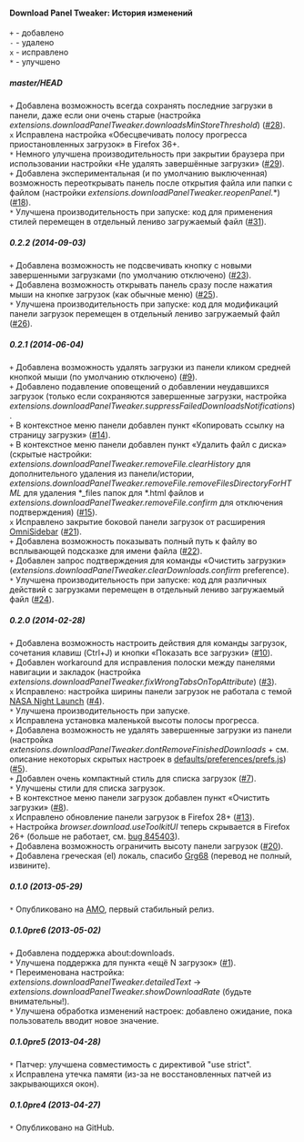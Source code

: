 ﻿#### Download Panel Tweaker: История изменений

`+` - добавлено<br>
`-` - удалено<br>
`x` - исправлено<br>
`*` - улучшено<br>

##### master/HEAD
`+` Добавлена возможность всегда сохранять последние загрузки в панели, даже если они очень старые (настройка <em>extensions.downloadPanelTweaker.downloadsMinStoreThreshold</em>) (<a href="https://github.com/Infocatcher/Download_Panel_Tweaker/issues/28">#28</a>).<br>
`x` Исправлена настройка «Обесцвечивать полосу прогресса приостановленных загрузок» в Firefox 36+.<br>
`*` Немного улучшена производительность при закрытии браузера при использовании настройки «Не удалять завершённые загрузки» (<a href="https://github.com/Infocatcher/Download_Panel_Tweaker/issues/29">#29</a>).<br>
`+` Добавлена экспериментальная (и по умолчанию выключенная) возможность переоткрывать панель после открытия файла или папки с файлом (настройки <em>extensions.downloadPanelTweaker.reopenPanel.</em>\*) (<a href="https://github.com/Infocatcher/Download_Panel_Tweaker/issues/18">#18</a>).<br>
`*` Улучшена производительность при запуске: код для применения стилей перемещен в отдельный лениво загружаемый файл (<a href="https://github.com/Infocatcher/Download_Panel_Tweaker/issues/31">#31</a>).<br>

##### 0.2.2 (2014-09-03)
`+` Добавлена возможность не подсвечивать кнопку с новыми завершенными загрузками (по умолчанию отключено) (<a href="https://github.com/Infocatcher/Download_Panel_Tweaker/issues/23">#23</a>).<br>
`+` Добавлена возможность открывать панель сразу после нажатия мыши на кнопке загрузок (как обычные меню) (<a href="https://github.com/Infocatcher/Download_Panel_Tweaker/issues/25">#25</a>).<br>
`*` Улучшена производительность при запуске: код для модификаций панели загрузок перемещен в отдельный лениво загружаемый файл (<a href="https://github.com/Infocatcher/Download_Panel_Tweaker/issues/26">#26</a>).<br>

##### 0.2.1 (2014-06-04)
`+` Добавлена возможность удалять загрузки из панели кликом средней кнопкой мыши (по умолчанию отключено) (<a href="https://github.com/Infocatcher/Download_Panel_Tweaker/issues/9">#9</a>).<br>
`+` Добавлено подавление оповещений о добавлении неудавшихся загрузок (только если сохраняются завершенные загрузки, настройка <em>extensions.downloadPanelTweaker.suppressFailedDownloadsNotifications</em>).<br>
`+` В контекстное меню панели добавлен пункт «Копировать ссылку на страницу загрузки» (<a href="https://github.com/Infocatcher/Download_Panel_Tweaker/issues/14">#14</a>).<br>
`+` В контекстное меню панели добавлен пункт «Удалить файл с диска» (скрытые настройки: <em>extensions.downloadPanelTweaker.removeFile.clearHistory</em> для дополнительного удаления из панели/истории, <em>extensions.downloadPanelTweaker.removeFile.removeFilesDirectoryForHTML</em> для удаления \*\_files папок для \*.html файлов и <em>extensions.downloadPanelTweaker.removeFile.confirm</em> для отключения подтверждения) (<a href="https://github.com/Infocatcher/Download_Panel_Tweaker/issues/15">#15</a>).<br>
`x` Исправлено закрытие боковой панели загрузок от расширения <a href="https://addons.mozilla.org/addon/omnisidebar/">OmniSidebar</a> (<a href="https://github.com/Infocatcher/Download_Panel_Tweaker/issues/21">#21</a>).<br>
`+` Добавлена возможность показывать полный путь к файлу во всплывающей подсказке для имени файла (<a href="https://github.com/Infocatcher/Download_Panel_Tweaker/issues/22">#22</a>).<br>
`+` Добавлен запрос подтверждения для команды «Очистить загрузки» (<em>extensions.downloadPanelTweaker.clearDownloads.confirm</em> preference).<br>
`*` Улучшена производительность при запуске: код для различных действий с загрузками перемещен в отдельный лениво загружаемый файл (<a href="https://github.com/Infocatcher/Download_Panel_Tweaker/issues/24">#24</a>).<br>

##### 0.2.0 (2014-02-28)
`+` Добавлена возможность настроить действия для команды загрузок, сочетания клавиш (Ctrl+J) и кнопки «Показать все загрузки» (<a href="https://github.com/Infocatcher/Download_Panel_Tweaker/issues/10">#10</a>).<br>
`+` Добавлен workaround для исправления полоски между панелями навигации и закладок (настройка <em>extensions.downloadPanelTweaker.fixWrongTabsOnTopAttribute</em>) (<a href="https://github.com/Infocatcher/Download_Panel_Tweaker/issues/3">#3</a>).<br>
`x` Исправлено: настройка ширины панели загрузок не работала с темой <a href="https://addons.mozilla.org/firefox/addon/nasa-night-launch/">NASA Night Launch</a> (<a href="https://github.com/Infocatcher/Download_Panel_Tweaker/issues/4">#4</a>).<br>
`*` Улучшена производительность при запуске.<br>
`x` Исправлена установка маленькой высоты полосы прогресса.<br>
`+` Добавлена возможность не удалять завершенные загрузки из панели (настройка <em>extensions.downloadPanelTweaker.dontRemoveFinishedDownloads</em> + см. описание некоторых скрытых настроек в <a href="https://github.com/Infocatcher/Download_Panel_Tweaker/blob/master/defaults/preferences/prefs.js">defaults/preferences/prefs.js</a>) (<a href="https://github.com/Infocatcher/Download_Panel_Tweaker/issues/5">#5</a>).<br>
`+` Добавлен очень компактный стиль для списка загрузок (<a href="https://github.com/Infocatcher/Download_Panel_Tweaker/issues/7">#7</a>).<br>
`*` Улучшены стили для списка загрузок.<br>
`+` В контекстное меню панели загрузок добавлен пункт «Очистить загрузки» (<a href="https://github.com/Infocatcher/Download_Panel_Tweaker/issues/8">#8</a>).<br>
`x` Исправлено обновление панели загрузок в Firefox 28+ (<a href="https://github.com/Infocatcher/Download_Panel_Tweaker/issues/13">#13</a>).<br>
`+` Настройка <em>browser.download.useToolkitUI</em> теперь скрывается в Firefox 26+ (больше не работает, см. <a href="https://bugzilla.mozilla.org/show_bug.cgi?id=845403">bug 845403</a>).<br>
`+` Добавлена возможность ограничить высоту панели загрузок (<a href="https://github.com/Infocatcher/Download_Panel_Tweaker/issues/20">#20</a>).<br>
`+` Добавлена греческая (el) локаль, спасибо <a href="http://forums.mozillazine.org/memberlist.php?mode=viewprofile&u=1595963">Grg68</a> (перевод не полный, извините).<br>

##### 0.1.0 (2013-05-29)
`*` Опубликовано на <a href="https://addons.mozilla.org/">AMO</a>, первый стабильный релиз.<br>

##### 0.1.0pre6 (2013-05-02)
`+` Добавлена поддержка about:downloads.<br>
`*` Улучшена поддержка для пункта «ещё N загрузок» (<a href="https://github.com/Infocatcher/Download_Panel_Tweaker/issues/1">#1</a>).<br>
`*` Переименована настройка: <em>extensions.downloadPanelTweaker.detailedText</em> -> <em>extensions.downloadPanelTweaker.showDownloadRate</em> (будьте внимательны!).<br>
`*` Улучшена обработка изменений настроек: добавлено ожидание, пока пользователь вводит новое значение.<br>

##### 0.1.0pre5 (2013-04-28)
`*` Патчер: улучшена совместимость с директивой "use strict".<br>
`x` Исправлена утечка памяти (из-за не восстановленных патчей из закрывающихся окон).<br>

##### 0.1.0pre4 (2013-04-27)
`*` Опубликовано на GitHub.<br>